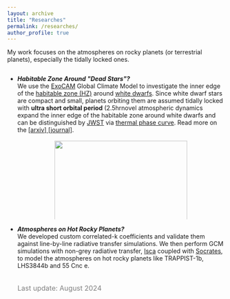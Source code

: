 ```yaml
---
layout: archive
title: "Researches"
permalink: /researches/
author_profile: true
---
```


My work focuses on the atmospheres on rocky planets (or terrestrial planets), especially the tidally locked ones.

<!--
** Add a scroll box**
<ul> is unordered list.
Each new list item starts with <li>.
-->

<div style="height:350px;overflow:auto;">
<b>  </b>
<ul>
	<li>
	<em><b>Habitable Zone Around "Dead Stars"?</b></em><br>
<!-- .... -->
    We use the <a href="https://github.com/storyofthewolf/ExoCAM">ExoCAM</a> Global Climate Model to investigate the inner edge of the <a href="https://science.nasa.gov/resource/what-is-the-habitable-zone/">habitable zone (HZ)</a> around <a href="https://en.wikipedia.org/wiki/White_dwarf">white dwarfs</a>. Since white dwarf stars are compact and small, planets orbiting them are assumed tidally locked with <b>ultra short orbital period</b> (2.5hr<P<4days). Our results suggest <b>novel atmospheric dynamics expand the inner edge of the habitable zone around white dwarfs</b> and can be distinguished by <a href="https://www.jwst.nasa.gov/">JWST</a> via <a href="https://en.wikipedia.org/wiki/Phase_curve_(astronomy)">thermal phase curve</a>. Read more on the <a href="https://arxiv.org/abs/2406.03189">[arxiv]</a><a href="https://iopscience.iop.org/article/10.3847/1538-4357/ad54c1"> [journal]</a>.<br><br>
    <div align="center">
    <img src="https://ruizhizhan.github.io/images/4rotatorTS.png" width="80%"><br>
    </div>
    <font color=grey size=2em>Surface temperature and zonal mean zonal wind as a function of rotation period. From left to right: bat rotator (P = 0.5 days; this work), compared to a rapid rotator (P = 2 days), Rhines rotator (P = 10 days), and slow rotator (P = 20 days).</font><br><br><br>
    <div align="center">
    <img src="https://ruizhizhan.github.io/images/RGHL.png" width="50%"><br>
    </div>
    <font color=grey size=2em> The Runaway Greenhouse Limit (RGHL) around white dwarfs, and comparison to previous studies. </font><br>
    <div align="center">
    <img src="https://ruizhizhan.github.io/images/regimes.png" width="50%"><br>
    </div>
    <font color=grey size=2em>Estimated rotation regimes inside the habitable zone of white dwarfs with different stellar temperatures, as a function of relative stellar flux.</font><br>
	</li>
<!-- .... -->
</ul>
</div>

<div style="height:350px;overflow:auto;">
<b>  </b>
<ul>
	<li>
	<em><b>Atmospheres on Hot Rocky Planets?</b></em><br>
<!-- .... -->
    We developed custom correlated-k coefficients and validate them against line-by-line radiative transfer simulations. We then perform GCM simulations with non-grey radiative transfer, <a href="https://execlim.github.io/Isca/">Isca</a> coupled with <a href="https://code.metoffice.gov.uk/trac/socrates">Socrates</a>, to model the atmospheres on hot rocky planets like TRAPPIST-1b, LHS3844b and 55 Cnc e.<br><br><br>
<!-- .... -->
<font color=grey size=3em>Last update: August 2024</font>